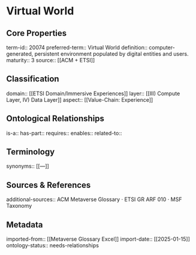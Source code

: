 # Virtual World

## Core Properties
term-id:: 20074
preferred-term:: Virtual World
definition:: computer-generated, persistent environment populated by digital entities and users.
maturity:: 3
source:: [[ACM + ETSI]]

## Classification
domain:: [[ETSI Domain/Immersive Experiences]]
layer:: [[III) Compute Layer, IV) Data Layer]]
aspect:: [[Value-Chain: Experience]]

## Ontological Relationships
is-a:: 
has-part:: 
requires:: 
enables:: 
related-to:: 

## Terminology
synonyms:: [[—]]

## Sources & References
additional-sources:: ACM Metaverse Glossary · ETSI GR ARF 010 · MSF Taxonomy

## Metadata
imported-from:: [[Metaverse Glossary Excel]]
import-date:: [[2025-01-15]]
ontology-status:: needs-relationships